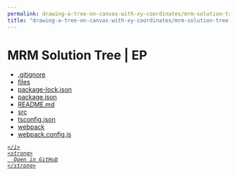 ```yaml
---
permalink: drawing-a-tree-on-canvas-with-xy-coordinates/mrm-solution-tree---ep
title: "drawing-a-tree-on-canvas-with-xy-coordinates/mrm-solution-tree---ep"
---
```


# MRM Solution Tree | EP
<ul>
  <li>
    <a href="https://github.com/mathsoftware/engineer/tree/main/representation/repsymo/2dp/mrm/feat/drawing-a-tree-on-canvas-with-xy-coordinates/mrm-solution-tree---ep/.gitignore" target="_blank">
      .gitignore
    </a>
  </li>
  <li>
    <a href="files">
      files
    </a>
  </li>
  <li>
    <a href="package-lock.json">
      package-lock.json
    </a>
  </li>
  <li>
    <a href="package.json">
      package.json
    </a>
  </li>
  <li>
    <a href="README.md">
      README.md
    </a>
  </li>
  <li>
    <a href="src">
      src
    </a>
  </li>
  <li>
    <a href="tsconfig.json">
      tsconfig.json
    </a>
  </li>
  <li>
    <a href="webpack">
      webpack
    </a>
  </li>
  <li>
    <a href="webpack.config.js">
      webpack.config.js
    </a>
  </li>
</ul>
<div class="social open-gh-btn my-4">
  <a class="btn btn-github" href="https://github.com/mathsoftware/engineer/tree/main/representation/repsymo/2dp/mrm/feat/drawing-a-tree-on-canvas-with-xy-coordinates/mrm-solution-tree---ep" target="_blank">
    <i class="fab fa-github">
      
    </i>
    <strong>
      Open in GitHub
    </strong>
  </a>
</div>